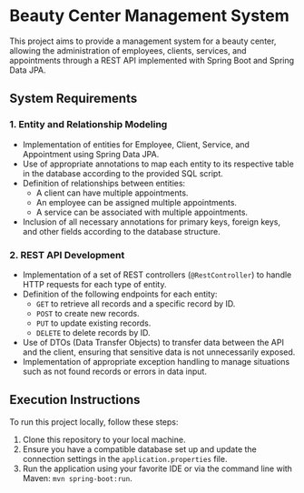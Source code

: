 # Beauty Center Management System

This project aims to provide a management system for a beauty center, allowing the administration of employees, clients, services, and appointments through a REST API implemented with Spring Boot and Spring Data JPA.

## System Requirements

### 1. Entity and Relationship Modeling

- Implementation of entities for Employee, Client, Service, and Appointment using Spring Data JPA.
- Use of appropriate annotations to map each entity to its respective table in the database according to the provided SQL script.
- Definition of relationships between entities:
  - A client can have multiple appointments.
  - An employee can be assigned multiple appointments.
  - A service can be associated with multiple appointments.
- Inclusion of all necessary annotations for primary keys, foreign keys, and other fields according to the database structure.

### 2. REST API Development

- Implementation of a set of REST controllers (`@RestController`) to handle HTTP requests for each type of entity.
- Definition of the following endpoints for each entity:
  - `GET` to retrieve all records and a specific record by ID.
  - `POST` to create new records.
  - `PUT` to update existing records.
  - `DELETE` to delete records by ID.
- Use of DTOs (Data Transfer Objects) to transfer data between the API and the client, ensuring that sensitive data is not unnecessarily exposed.
- Implementation of appropriate exception handling to manage situations such as not found records or errors in data input.

## Execution Instructions

To run this project locally, follow these steps:

1. Clone this repository to your local machine.
2. Ensure you have a compatible database set up and update the connection settings in the `application.properties` file.
3. Run the application using your favorite IDE or via the command line with Maven: `mvn spring-boot:run`.

